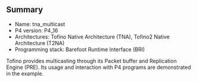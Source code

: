 ## Summary

* Name: tna_multicast
* P4 version: P4_16
* Architectures: Tofino Native Architecture (TNA), Tofino2 Native Architecture (T2NA)
* Programming stack: Barefoot Runtime Interface (BRI)

Tofino provides multicasting through its Packet buffer and Replication 
Engine (PRE). Its usage and interaction with P4 programs are demonstrated in the
example.
